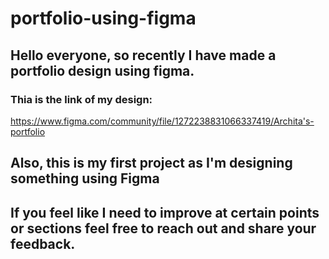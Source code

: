 # portfolio-using-figma

## Hello everyone, so recently I have made a portfolio design using figma.
### Thia is the link of my design: 
https://www.figma.com/community/file/1272238831066337419/Archita's-portfolio

## Also, this is my first project as I'm designing something using Figma 
## If you feel like I need to improve at certain points or sections feel free to reach out and share your feedback.
